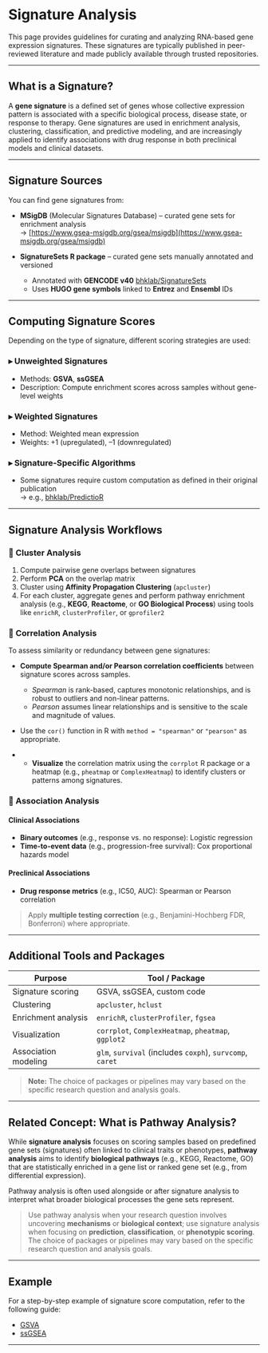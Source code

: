 # Signature Analysis

This page provides guidelines for curating and analyzing RNA-based gene expression signatures. These signatures are typically published in peer-reviewed literature and made publicly available through trusted repositories.

---

## What is a Signature?

A **gene signature** is a defined set of genes whose collective expression pattern is associated with a specific biological process, disease state, or response to therapy. Gene signatures are used in enrichment analysis, clustering, classification, and predictive modeling, and are increasingly applied to identify associations with drug response in both preclinical models and clinical datasets.

---

## Signature Sources

You can find gene signatures from:

- **MSigDB** (Molecular Signatures Database) – curated gene sets for enrichment analysis  
  → [https://www.gsea-msigdb.org/gsea/msigdb](https://www.gsea-msigdb.org/gsea/msigdb)

- **SignatureSets R package** – curated gene sets manually annotated and versioned  
  - Annotated with **GENCODE v40** [bhklab/SignatureSets](https://github.com/bhklab/SignatureSets)
  - Uses **HUGO gene symbols** linked to **Entrez** and **Ensembl** IDs

---

## Computing Signature Scores

Depending on the type of signature, different scoring strategies are used:

### ▸ Unweighted Signatures
- Methods: **GSVA**, **ssGSEA**
- Description: Compute enrichment scores across samples without gene-level weights

### ▸ Weighted Signatures
- Method: Weighted mean expression
- Weights: +1 (upregulated), –1 (downregulated)

### ▸ Signature-Specific Algorithms
- Some signatures require custom computation as defined in their original publication  
  → e.g., [bhklab/PredictioR](https://github.com/bhklab/PredictioR)

---

## Signature Analysis Workflows

### 🔹 Cluster Analysis

1. Compute pairwise gene overlaps between signatures
2. Perform **PCA** on the overlap matrix
3. Cluster using **Affinity Propagation Clustering** (`apcluster`)
4. For each cluster, aggregate genes and perform pathway enrichment analysis (e.g., **KEGG**, **Reactome**, or **GO Biological Process**) using tools like `enrichR`, `clusterProfiler`, or `gprofiler2`
  

### 🔹 Correlation Analysis

To assess similarity or redundancy between gene signatures:

- **Compute Spearman and/or Pearson correlation coefficients** between signature scores across samples.
  - *Spearman* is rank-based, captures monotonic relationships, and is robust to outliers and non-linear patterns.
  - *Pearson* assumes linear relationships and is sensitive to the scale and magnitude of values.
- Use the `cor()` function in R with `method = "spearman"` or `"pearson"` as appropriate.

- - **Visualize** the correlation matrix using the `corrplot` R package or a heatmap (e.g., `pheatmap` or `ComplexHeatmap`) to identify clusters or patterns among signatures.

### 🔹 Association Analysis

#### Clinical Associations
- **Binary outcomes** (e.g., response vs. no response): Logistic regression
- **Time-to-event data** (e.g., progression-free survival): Cox proportional hazards model

#### Preclinical Associations
- **Drug response metrics** (e.g., IC50, AUC): Spearman or Pearson correlation

> Apply **multiple testing correction** (e.g., Benjamini-Hochberg FDR, Bonferroni) where appropriate.

---

## Additional Tools and Packages

| Purpose                | Tool / Package                                      |
|------------------------|-----------------------------------------------------|
| Signature scoring      | GSVA, ssGSEA, custom code                           |
| Clustering             | `apcluster`, `hclust`                               |
| Enrichment analysis    | `enrichR`, `clusterProfiler`, `fgsea`               |
| Visualization          | `corrplot`, `ComplexHeatmap`, `pheatmap`, `ggplot2` |
| Association modeling   | `glm`, `survival` (includes `coxph`), `survcomp`, `caret`       |

> **Note:** The choice of packages or pipelines may vary based on the specific research question and analysis goals.

---

## Related Concept: What is Pathway Analysis?

While **signature analysis** focuses on scoring samples based on predefined gene sets (signatures) often linked to clinical traits or phenotypes, **pathway analysis** aims to identify **biological pathways** (e.g., KEGG, Reactome, GO) that are statistically enriched in a gene list or ranked gene set (e.g., from differential expression).

Pathway analysis is often used alongside or after signature analysis to interpret what broader biological processes the gene sets represent.

> Use pathway analysis when your research question involves uncovering **mechanisms** or **biological context**; use signature analysis when focusing on **prediction**, **classification**, or **phenotypic scoring**. The choice of packages or pipelines may vary based on the specific research question and analysis goals.

---

## Example

For a step-by-step example of signature score computation, refer to the following guide:  
-  [GSVA](https://drive.google.com/file/d/1PF5ehiVjCD_X04Wos57jV7Bq4q-xOjs9/view?usp=sharing)  
-  [ssGSEA](https://drive.google.com/file/d/1dKwxrZRZcVES82Ob47EyxNhd-nlxbFyj/view?usp=sharing)

---
